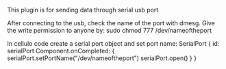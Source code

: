 This plugin is for sending data through serial usb port


After connecting to the usb, check the name of the port with dmesg.
Give the write permission to anyone by: sudo chmod 777 /dev/nameoftheport

In cellulo code create a serial port object and set port name:
SerialPort {
    id: serialPort
    Component.onCompleted: {
        serialPort.setPortName("/dev/nameoftheport")
        serialPort.open()
    }
}

